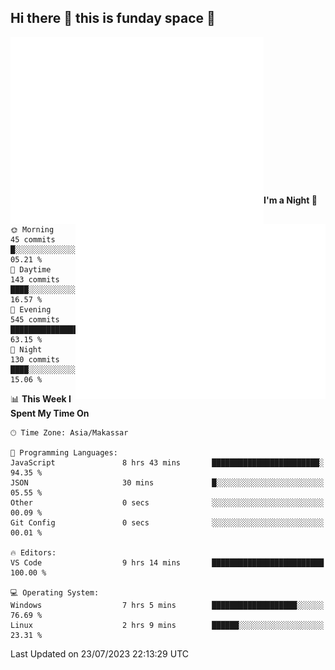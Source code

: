 ## Hi there 👋 this is funday space 🚀

<img align="left" width="405" alt="🌞" src="https://raw.githubusercontent.com/fhasnur/fhasnur/master/general.svg?token=ATQS65TR7ETTG5RLJUDIDBLBN34HE">
<img align="right" width="400" alt="🌞" src="https://raw.githubusercontent.com/fhasnur/fhasnur/master/statistics.svg?token=ATQS65TR7ETTG5RLJUDIDBLBN34HE">

<br><br><br><br><br><br><br><br><br><br><br><br><br><br>

<!--START_SECTION:waka-->
**I'm a Night 🦉** 

```text
🌞 Morning                45 commits          █░░░░░░░░░░░░░░░░░░░░░░░░   05.21 % 
🌆 Daytime                143 commits         ████░░░░░░░░░░░░░░░░░░░░░   16.57 % 
🌃 Evening                545 commits         ████████████████░░░░░░░░░   63.15 % 
🌙 Night                  130 commits         ████░░░░░░░░░░░░░░░░░░░░░   15.06 % 
```


📊 **This Week I Spent My Time On** 

```text
🕑︎ Time Zone: Asia/Makassar

💬 Programming Languages: 
JavaScript               8 hrs 43 mins       ████████████████████████░   94.35 % 
JSON                     30 mins             █░░░░░░░░░░░░░░░░░░░░░░░░   05.55 % 
Other                    0 secs              ░░░░░░░░░░░░░░░░░░░░░░░░░   00.09 % 
Git Config               0 secs              ░░░░░░░░░░░░░░░░░░░░░░░░░   00.01 % 

🔥 Editors: 
VS Code                  9 hrs 14 mins       █████████████████████████   100.00 % 

💻 Operating System: 
Windows                  7 hrs 5 mins        ███████████████████░░░░░░   76.69 % 
Linux                    2 hrs 9 mins        ██████░░░░░░░░░░░░░░░░░░░   23.31 % 
```


 Last Updated on 23/07/2023 22:13:29 UTC
<!--END_SECTION:waka-->
